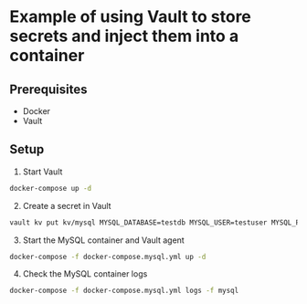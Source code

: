 # Example of using Vault to store secrets and inject them into a container

## Prerequisites

- Docker
- Vault

## Setup

1. Start Vault

```bash
docker-compose up -d
```

2. Create a secret in Vault

```bash
vault kv put kv/mysql MYSQL_DATABASE=testdb MYSQL_USER=testuser MYSQL_PASSWORD=testpassword MYSQL_ROOT_PASSWORD=rootpassword
```

3. Start the MySQL container and Vault agent

```bash
docker-compose -f docker-compose.mysql.yml up -d
```

4. Check the MySQL container logs

```bash
docker-compose -f docker-compose.mysql.yml logs -f mysql
```

